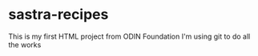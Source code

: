 # sastra-recipes
This is my first HTML project from ODIN Foundation
I'm using git to do all the works
